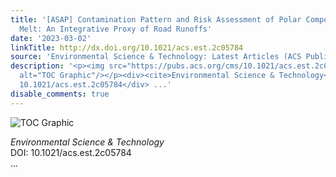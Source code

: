 ```yaml
---
title: '[ASAP] Contamination Pattern and Risk Assessment of Polar Compounds in Snow
  Melt: An Integrative Proxy of Road Runoffs'
date: '2023-03-02'
linkTitle: http://dx.doi.org/10.1021/acs.est.2c05784
source: 'Environmental Science & Technology: Latest Articles (ACS Publications)'
description: '<p><img src="https://pubs.acs.org/cms/10.1021/acs.est.2c05784/asset/images/medium/es2c05784_0006.gif"
  alt="TOC Graphic"/></p><div><cite>Environmental Science & Technology</cite></div><div>DOI:
  10.1021/acs.est.2c05784</div> ...'
disable_comments: true
---
```

<p><img src="https://pubs.acs.org/cms/10.1021/acs.est.2c05784/asset/images/medium/es2c05784_0006.gif" alt="TOC Graphic"/></p><div><cite>Environmental Science & Technology</cite></div><div>DOI: 10.1021/acs.est.2c05784</div> ...